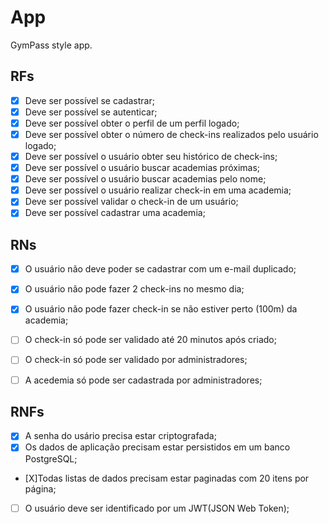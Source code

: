 # App

GymPass style app.

## RFs

- [X] Deve ser possível se cadastrar;
- [X] Deve ser possível se autenticar;
- [X] Deve ser possível obter o perfil de um perfil logado;
- [X] Deve ser possível obter o número de check-ins realizados pelo usuário logado;
- [X] Deve ser possível o usuário obter seu histórico de check-ins;
- [X] Deve ser possível o usuário buscar academias próximas;
- [X] Deve ser possível o usuário buscar academias pelo nome;
- [X] Deve ser possível o usuário realizar check-in em uma academia;
- [X] Deve ser possível validar o check-in de um usuário;
- [X] Deve ser possível cadastrar uma academia;

## RNs

- [X] O usuário não deve poder se cadastrar com um e-mail duplicado;
- [X] O usuário não pode fazer 2 check-ins no mesmo dia;
- [X] O usuário não pode fazer check-in se não estiver perto (100m) da academia;
- [ ] O check-in só pode ser validado até 20 minutos após criado;
- [ ] O check-in só pode ser validado por administradores;
- [ ] A acedemia só pode ser cadastrada por administradores;



## RNFs

- [X] A senha do usário precisa estar criptografada;
- [X] Os dados de aplicação precisam estar persistidos em um banco PostgreSQL;
- [X]Todas listas de dados precisam estar paginadas com 20 itens por página;
- [ ] O usuário deve ser identificado por um JWT(JSON Web Token);